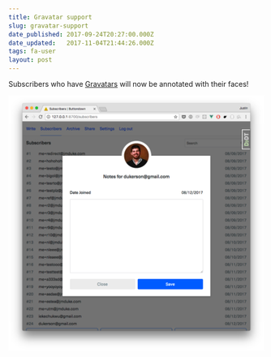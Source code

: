 ```yaml
---
title: Gravatar support
slug: gravatar-support
date_published: 2017-09-24T20:27:00.000Z
date_updated:   2017-11-04T21:44:26.000Z
tags: fa-user
layout: post
---
```


<p>Subscribers who have <a href="https://gravatar.com">Gravatars</a> will now be annotated with their faces!</p>
<p><img src="/img/4.png" alt="Screen Shot 2017-08-12 at 7.13.26 PM.png"></p>

